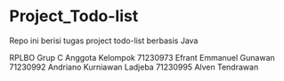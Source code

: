 # Project_Todo-list
Repo ini berisi tugas project todo-list berbasis Java 

RPLBO Grup C
Anggota Kelompok
71230973	Efrant Emmanuel Gunawan
71230992	Andriano Kurniawan Ladjeba
71230995	Alven Tendrawan

